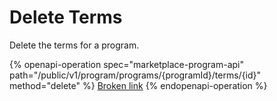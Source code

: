 # Delete Terms

Delete the terms for a program.

{% openapi-operation spec="marketplace-program-api" path="/public/v1/program/programs/{programId}/terms/{id}" method="delete" %}
[Broken link](broken-reference)
{% endopenapi-operation %}
